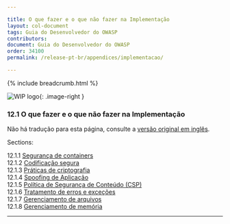 ```yaml
---

title: O que fazer e o que não fazer na Implementação
layout: col-document
tags: Guia do Desenvolvedor do OWASP
contributors:
document: Guia do Desenvolvedor do OWASP
order: 34100
permalink: /release-pt-br/appendices/implementacao/

---
```


{% include breadcrumb.html %}

<style type="text/css">
.image-right {
  height: 180px;
  display: block;
  margin-left: auto;
  margin-right: auto;
  float: right;
}
</style>

![WIP logo](../../../assets/images/dg_wip.png "Trabalho em andamento"){: .image-right }

### 12.1 O que fazer e o que não fazer na Implementação

Não há tradução para esta página, consulte a [versão original em inglês][release0740].

Sections:

12.1.1 [Segurança de containers](01-container-security.md)  
12.1.2 [Codificação segura](02-secure-coding.md)  
12.1.3 [Práticas de criptografia](03-cryptographic-practices.md)  
12.1.4 [Spoofing de Aplicação](04-application-spoofing.md)  
12.1.5 [Política de Segurança de Conteúdo (CSP)](05-content-security-policy.md)  
12.1.6 [Tratamento de erros e exceções](06-exception-error-handling.md)  
12.1.7 [Gerenciamento de arquivos](07-file-management.md)  
12.1.8 [Gerenciamento de memória](08-memory-management.md)  

----

[release0740]: https://github.com/OWASP/www-project-developer-guide/blob/main/draft/14-appendices/01-implementation-dos-donts/toc.md
